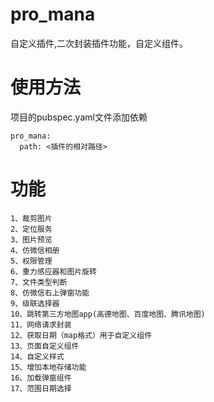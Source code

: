 # pro_mana

自定义插件,二次封装插件功能，自定义组件。

# 使用方法

项目的pubspec.yaml文件添加依赖

    pro_mana:
      path: <插件的相对路径>

# 功能
    1、裁剪图片
    2、定位服务
    3、图片预览
    4、仿微信相册
    5、权限管理
    6、重力感应器和图片旋转
    7、文件类型判断
    8、仿微信右上弹窗功能
    9、级联选择器
    10、跳转第三方地图app(高德地图、百度地图、腾讯地图)
    11、网络请求封装
    12、获取日期（map格式）用于自定义组件
    13、页面自定义组件
    14、自定义样式
    15、增加本地存储功能
    16、加载弹窗组件
    17、范围日期选择